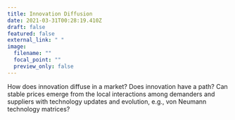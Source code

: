 ```yaml
---
title: Innovation Diffusion
date: 2021-03-31T00:28:19.410Z
draft: false
featured: false
external_link: " "
image:
  filename: ""
  focal_point: ""
  preview_only: false
---
```

How does innovation diffuse in a market? Does innovation have a path? Can stable prices emerge from the local interactions among demanders and suppliers with technology updates and evolution, e.g., von Neumann technology matrices?